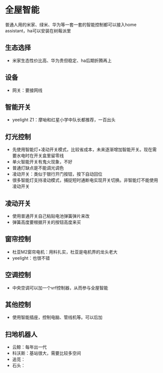 # 全屋智能

普通人用的米家、绿米、华为等一套一套的智能控制都可以接入home assistant，ha可以安装在树莓派里

## 生态选择

* 米家生态性价比高、华为贵但稳定、ha后期折腾再上

## 设备

* 网关：要接网线

## 智能开关

* yeelight Z1：摩呦和红星小学中队长都推荐，一百出头

## 灯光控制

* 先使用智能灯+凌动开关模式，比较省成本，未来逐渐增加智能开关。现在需要水电时在开关盒里留零线
* 单火智能开关有鬼火现象，不好
* 普通灯缺点是不能调光调色
* 凌动开关：类似于银行开门按钮，按下自动回位
* 很多智能灯支持凌动模式，捕捉短时通断电实现开关切换。非智能灯不能使用凌动开关

## 凌动开关

* 使用普通开关自己粘贴电池弹簧弹片来改
* 弹簧高度要根据开关的按钮高度来买

## 窗帘控制

* 杜亚M2窗帘电机：用料扎实，杜亚是电机界的龙头老大
* yeelight：也很不错

## 空调控制

* 中央空调可以加一个vrf控制器，从而参与全屋智能

## 其他控制

* 使用智能插座，控制电脑、管线机等。可以后加

## 扫地机器人

* 云鲸：每年出一代
* 科沃斯：基站很大，需要比较多空间
* 追觅：
* 石头：